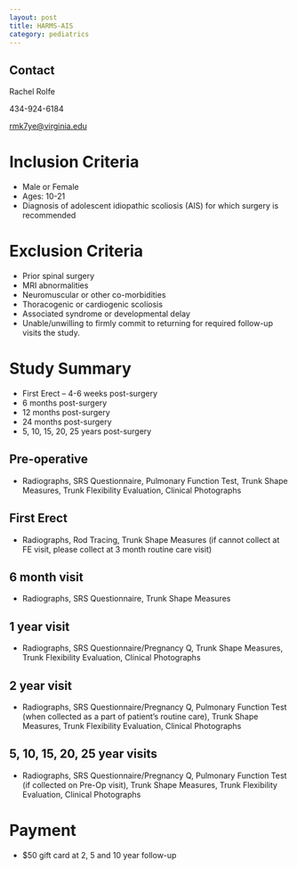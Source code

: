 ```yaml
---
layout: post
title: HARMS-AIS
category: pediatrics
---
```


## Contact

Rachel Rolfe

434-924-6184

rmk7ye@virginia.edu

# Inclusion Criteria

-	Male or Female
-	Ages: 10-21
-	Diagnosis of adolescent idiopathic scoliosis (AIS) for which surgery is recommended

# Exclusion Criteria

-	Prior spinal surgery
-	MRI abnormalities
-	Neuromuscular or other co-morbidities
-	Thoracogenic or cardiogenic scoliosis
-	Associated syndrome or developmental delay
-	Unable/unwilling to firmly commit to returning for required follow-up visits
the study. 

# Study Summary

-	First Erect – 4-6 weeks post-surgery
-	6 months post-surgery
-	12 months post-surgery
-	24 months post-surgery
-	5, 10, 15, 20, 25 years post-surgery

## Pre-operative

- 	Radiographs, SRS Questionnaire, Pulmonary Function Test, Trunk Shape Measures, Trunk Flexibility Evaluation, Clinical Photographs

## First Erect

- 	Radiographs, Rod Tracing, Trunk Shape Measures (if cannot collect at FE visit, please collect at 3 month routine care visit)

## 6 month visit

- 	Radiographs, SRS Questionnaire, Trunk Shape Measures

## 1 year visit

- 	Radiographs, SRS Questionnaire/Pregnancy Q, Trunk Shape Measures, Trunk Flexibility Evaluation, Clinical Photographs

## 2 year visit

- 	Radiographs, SRS Questionnaire/Pregnancy Q, Pulmonary Function Test (when collected as a part of patient’s routine care), Trunk Shape Measures, Trunk Flexibility Evaluation, Clinical Photographs

## 5, 10, 15, 20, 25 year visits

- 	Radiographs, SRS Questionnaire/Pregnancy Q, Pulmonary Function Test (if collected on Pre-Op visit), Trunk Shape Measures, Trunk Flexibility Evaluation, Clinical Photographs

# Payment
-	$50 gift card at 2, 5 and 10 year follow-up
